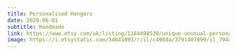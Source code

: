 ```yaml
---
title: Personalised Hangers
date: 2020-06-01
subtitle: Handmade
link: https://www.etsy.com/uk/listing/1184498530/unique-unusual-personalised-pyrography
image: https://i.etsystatic.com/34641093/r/il/c498da/3791407899/il_794xN.3791407899_it2b.jpg
---
```

